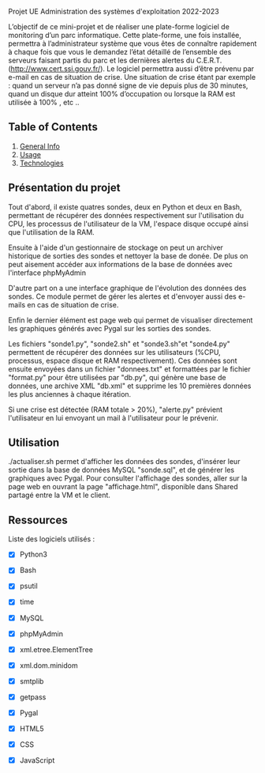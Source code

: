 Projet UE Administration des systèmes d'exploitation 2022-2023

L’objectif de ce mini-projet et de réaliser une plate-forme logiciel de monitoring d’un parc
informatique. Cette plate-forme, une fois installée, permettra à l’administrateur système que
vous êtes de connaître rapidement à chaque fois que vous le demandez l’état détaillé de
l’ensemble des serveurs faisant partis du parc et les dernières alertes du C.E.R.T.
(http://www.cert.ssi.gouv.fr/). Le logiciel permettra aussi d’être prévenu par e-mail en cas de
situation de crise. Une situation de crise étant par exemple : quand un serveur n’a pas donné
signe de vie depuis plus de 30 minutes, quand un disque dur atteint 100% d’occupation ou
lorsque la RAM est utilisée à 100% , etc ..

## Table of Contents
1. [General Info](#general-info)
2. [Usage](#usage)
3. [Technologies](#technologies)

## Présentation du projet

Tout d'abord, il existe quatres sondes, deux en Python et deux en Bash, permettant de récupérer des données respectivement sur l'utilisation du CPU, les processus de l'utilisateur de la VM, l'espace disque occupé ainsi que l'utilisation de la RAM.

Ensuite à l'aide d'un gestionnaire de stockage on peut un archiver historique de sorties des sondes et nettoyer la base de donée. De plus on peut aisement accéder aux informations de la base de données avec l'interface phpMyAdmin

D'autre part on a une interface graphique de l'évolution des données des sondes. Ce
module permet de gérer les alertes et d'envoyer aussi des e-mails en cas de situation de crise.

Enfin le dernier élément est page web qui permet de visualiser directement les graphiques générés avec Pygal sur les sorties des sondes.

Les fichiers "sonde1.py", "sonde2.sh" et "sonde3.sh"et "sonde4.py" permettent de récupérer 
des données sur les utilisateurs (%CPU, processus, espace disque et RAM respectivement). 
Ces données sont ensuite envoyées dans un fichier "donnees.txt" et formattées par le fichier "format.py" 
pour être utilisées par "db.py", qui génère une base de données, une archive XML "db.xml" et supprime les 10 premières données les plus anciennes à chaque itération.

Si une crise est détectée (RAM totale > 20%), "alerte.py" prévient l'utilisateur 
en lui envoyant un mail à l'utilisateur pour le prévenir.

## Utilisation

./actualiser.sh permet d'afficher les données des sondes, 
d'insérer leur sortie dans la base de données MySQL "sonde.sql", et de générer les graphiques avec Pygal.
Pour consulter l'affichage des sondes, aller sur la page web en ouvrant la page "affichage.html", disponible dans Shared partagé entre la VM et le client. 

## Ressources

Liste des logiciels utilisés :
- [X] Python3
- [X] Bash
- [X] psutil
- [X] time
- [X] MySQL
- [X] phpMyAdmin
- [X] xml.etree.ElementTree
- [X] xml.dom.minidom
- [X] smtplib
- [X] getpass
- [X] Pygal
- [X] HTML5
- [X] CSS
- [X] JavaScript


